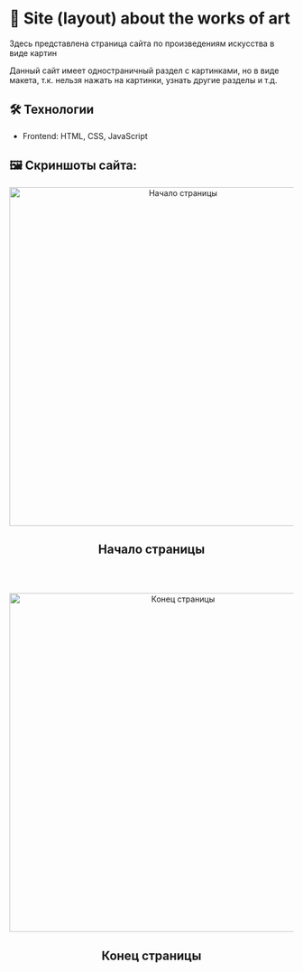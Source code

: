 # 📖 Site (layout) about the works of art

Здесь представлена страница сайта по произведениям искусства в виде картин

Данный сайт имеет одностраничный раздел с картинками, но в виде макета, т.к. нельзя нажать на картинки, узнать другие разделы и т.д.

## 🛠️ Технологии

- Frontend: HTML, CSS, JavaScript

## 🖼️ Скриншоты сайта: 

<div align="center"> <img width="600" alt="Начало страницы" src="https://github.com/user-attachments/assets/4a27daca-ea20-4789-ac97-041c933f78e0"/></div>

<h2 align="center">Начало страницы</h2>

<br><br>

<div align="center"> <img width="600" alt="Конец страницы" src="https://github.com/user-attachments/assets/2aa1313d-205a-4864-b3ae-66a2e59cd1b3"/></div>

<h2 align="center">Конец страницы</h2>

<br><br>
